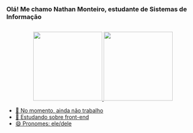 ### Olá! Me chamo Nathan Monteiro, estudante de Sistemas de Informação
##

<div align="center">
  <a href="https://github.com/nathanmontt">
  <img height="180em" src="https://github-readme-stats.vercel.app/api?username=nathanmontt&show_icons=true&theme=dark&include_all_commits=true&count_private=true"/>
  <img height="180em" src="https://github-readme-stats.vercel.app/api/top-langs/?username=nathanmontt&layout=compact&langs_count=7&theme=dark"/>
</div>
  
- 🔭 No momento, ainda não trabalho
- 🌱 Estudando sobre front-end
- 😄 Pronomes: ele/dele
